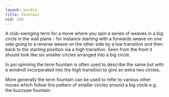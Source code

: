```yaml
---
layout: poidia
title: Fountain
nid: 160
---
```


A club-swinging term for a move where you spin a series of weaves in a big circle in the wall plane - for instance starting with a forwards weave on one side going to a reverse weave on the other side by a low transition and then back to the starting position via a high transition. Seen from the front it should look like six smaller circles arranged into a big circle.

In poi spinning the term fountain is often used to describe the same but with a windmill incorporated into the high transition to give an extra two circles.

More generally the term fountain can be used to refer to various other moves which follow this pattern of smaller circles around a big circle e.g. the buzzsaw fountain.
